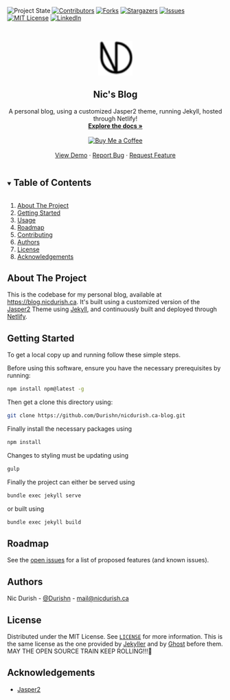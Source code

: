![Project State][stable-shield]
[![Contributors][contributors-shield]][contributors-url]
[![Forks][forks-shield]][forks-url]
[![Stargazers][stars-shield]][stars-url]
[![Issues][issues-shield]][issues-url]
[![MIT License][license-shield]][license-url]
[![LinkedIn][linkedin-shield]][linkedin-url]



<!-- PROJECT LOGO -->
<br />
<p align="center">
  <a href="https://github.com/Durishn/nicdurish.ca-blog">
    <img src="img/favicon.png" alt="Logo" width="80" height="80">
  </a>

  <h2 align="center">Nic's Blog</h2>

  <p align="center">
    A personal blog, using a customized Jasper2 theme, running Jekyll, hosted through Netlify!
    <br />
    <a href="https://github.com/Durishn/nicdurish.ca-blog/wiki"><strong>Explore the docs »</strong></a>
    <br />
    <br />
    <a href='https://www.buymeacoffee.com/nicdurish' target='_blank' style='margin-top:50px;'><img height='30' src='https://az743702.vo.msecnd.net/cdn/kofi1.png?v=0' border='0' alt='Buy Me a Coffee' /></a>
    <br />
    <br/ >
    <a href="https://blog.nicdurish.ca">View Demo</a>
    ·
    <a href="https://github.com/Durishn/nicdurish.ca-blog/issues">Report Bug</a>
    ·
    <a href="https://github.com/Durishn/nicdurish.ca-blog/issues">Request Feature</a>
  </p>
</p>



<!-- TABLE OF CONTENTS -->
<details open="open">
  <summary><h2 style="display: inline-block">Table of Contents</h2></summary>
  <ol>
    <li><a href="#about-the-project">About The Project</a></li>
    <li><a href="#getting-started">Getting Started</a></li>
    <li><a href="#usage">Usage</a></li>
    <li><a href="#roadmap">Roadmap</a></li>
    <li><a href="#contributing">Contributing</a></li>
    <li><a href="#authors">Authors</a></li>
    <li><a href="#license">License</a></li>
    <li><a href="#acknowledgements">Acknowledgements</a></li>
  </ol>
</details>



<!-- ABOUT THE PROJECT -->
## About The Project

This is the codebase for my personal blog, available at https://blog.nicdurish.ca. It's built using a customized version of the [Jasper2](https://github.com/jekyller/jasper2) Theme using [Jekyll](https://jekyllrb.com/), and continuously built and deployed through [Netlify](https://netlify.com/). 


<!-- GETTING STARTED -->
## Getting Started

To get a local copy up and running follow these simple steps.

Before using this software, ensure you have the necessary prerequisites by running:
  ```sh
  npm install npm@latest -g
  ```

Then get a clone this directory using:
   ```sh
   git clone https://github.com/Durishn/nicdurish.ca-blog.git
   ```

Finally install the necessary packages using
   ```sh
   npm install
   ```

Changes to styling must be updating using 
   ```sh
   gulp
   ```

Finally the project can either be served using
 ```sh
 bundle exec jekyll serve
 ```

or built using
```sh
bundle exec jekyll build
```


<!-- ROADMAP -->
## Roadmap

See the [open issues](https://github.com/Durishn/nicdurish.ca-blog/issues) for a list of proposed features (and known issues).




<!-- Authors -->
## Authors
Nic Durish - [@Durishn](https://twitter.com/Durishn) - [mail@nicdurish.ca](mailto:mail@nicdurish.ca)


<!-- LICENSE -->
## License
Distributed under the MIT License. See [`LICENSE`][license-url] for more information. This is the same license as the one provided by [Jekyller](licenses/jekyller.txt) and by [Ghost](licenses/GHOST.txt) before them. MAY THE OPEN SOURCE TRAIN KEEP ROLLING!!!🚂



<!-- ACKNOWLEDGEMENTS -->
## Acknowledgements
* [Jasper2](https://github.com/jekyller/jasper2)




<!-- MARKDOWN LINKS & IMAGES -->
<!-- https://www.markdownguide.org/basic-syntax/#reference-style-links -->


[stable-shield]: https://img.shields.io/badge/stability-stable-green.svg
[unstable-shield]: https://img.shields.io/badge/stability-unstable-yellow.svg
[deprecated-shield]: https://img.shields.io/badge/stability-deprecated-orange.svg
[experimental-shield]: https://img.shields.io/badge/stability-experimental-red.svg

[contributors-shield]: https://img.shields.io/github/contributors/Durishn/nicdurish.ca-blog.svg
[contributors-url]: https://github.com/Durishn/nicdurish.ca-blog/graphs/contributors
[forks-shield]: https://img.shields.io/github/forks/Durishn/nicdurish.ca-blog.svg
[forks-url]: https://github.com/Durishn/nicdurish.ca-blog/network/members
[stars-shield]: https://img.shields.io/github/stars/Durishn/nicdurish.ca-blog.svg
[stars-url]: https://github.com/Durishn/nicdurish.ca-blog/stargazers
[issues-shield]: https://img.shields.io/github/issues/Durishn/nicdurish.ca-blog.svg
[issues-url]: https://github.com/Durishn/nicdurish.ca-blog/issues
[license-shield]: https://img.shields.io/github/license/Durishn/nicdurish.ca-blog.svg
[license-url]: https://github.com/Durishn/nicdurish.ca-blog/blob/master/LICENSE
[linkedin-shield]: https://img.shields.io/badge/-Github-black.svg?logo=github&colorB=555
[linkedin-url]: https://github.com/Durishn
[product-screenshot]: docs/images/screenshot.png